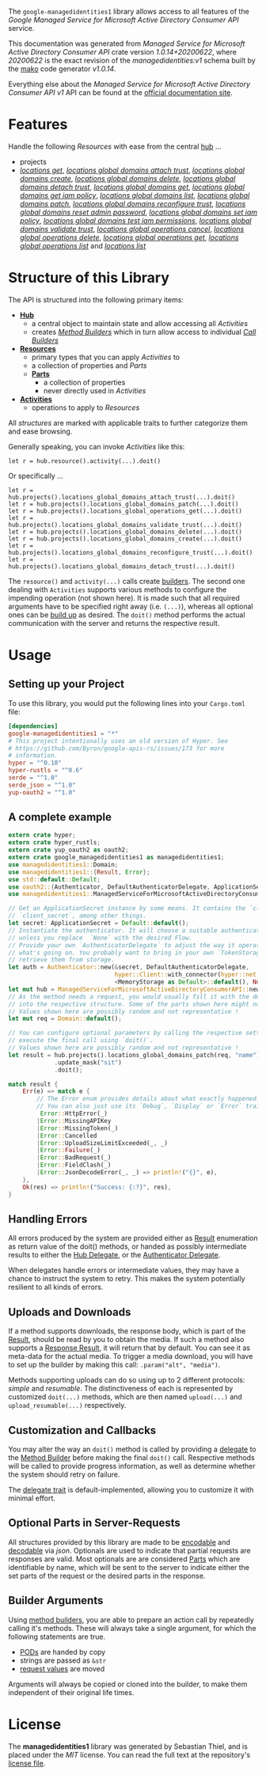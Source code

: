 <!---
DO NOT EDIT !
This file was generated automatically from 'src/mako/api/README.md.mako'
DO NOT EDIT !
-->
The `google-managedidentities1` library allows access to all features of the *Google Managed Service for Microsoft Active Directory Consumer API* service.

This documentation was generated from *Managed Service for Microsoft Active Directory Consumer API* crate version *1.0.14+20200622*, where *20200622* is the exact revision of the *managedidentities:v1* schema built by the [mako](http://www.makotemplates.org/) code generator *v1.0.14*.

Everything else about the *Managed Service for Microsoft Active Directory Consumer API* *v1* API can be found at the
[official documentation site](https://cloud.google.com/managed-microsoft-ad/).
# Features

Handle the following *Resources* with ease from the central [hub](https://docs.rs/google-managedidentities1/1.0.14+20200622/google_managedidentities1/struct.ManagedServiceForMicrosoftActiveDirectoryConsumerAPI.html) ... 

* projects
 * [*locations get*](https://docs.rs/google-managedidentities1/1.0.14+20200622/google_managedidentities1/struct.ProjectLocationGetCall.html), [*locations global domains attach trust*](https://docs.rs/google-managedidentities1/1.0.14+20200622/google_managedidentities1/struct.ProjectLocationGlobalDomainAttachTrustCall.html), [*locations global domains create*](https://docs.rs/google-managedidentities1/1.0.14+20200622/google_managedidentities1/struct.ProjectLocationGlobalDomainCreateCall.html), [*locations global domains delete*](https://docs.rs/google-managedidentities1/1.0.14+20200622/google_managedidentities1/struct.ProjectLocationGlobalDomainDeleteCall.html), [*locations global domains detach trust*](https://docs.rs/google-managedidentities1/1.0.14+20200622/google_managedidentities1/struct.ProjectLocationGlobalDomainDetachTrustCall.html), [*locations global domains get*](https://docs.rs/google-managedidentities1/1.0.14+20200622/google_managedidentities1/struct.ProjectLocationGlobalDomainGetCall.html), [*locations global domains get iam policy*](https://docs.rs/google-managedidentities1/1.0.14+20200622/google_managedidentities1/struct.ProjectLocationGlobalDomainGetIamPolicyCall.html), [*locations global domains list*](https://docs.rs/google-managedidentities1/1.0.14+20200622/google_managedidentities1/struct.ProjectLocationGlobalDomainListCall.html), [*locations global domains patch*](https://docs.rs/google-managedidentities1/1.0.14+20200622/google_managedidentities1/struct.ProjectLocationGlobalDomainPatchCall.html), [*locations global domains reconfigure trust*](https://docs.rs/google-managedidentities1/1.0.14+20200622/google_managedidentities1/struct.ProjectLocationGlobalDomainReconfigureTrustCall.html), [*locations global domains reset admin password*](https://docs.rs/google-managedidentities1/1.0.14+20200622/google_managedidentities1/struct.ProjectLocationGlobalDomainResetAdminPasswordCall.html), [*locations global domains set iam policy*](https://docs.rs/google-managedidentities1/1.0.14+20200622/google_managedidentities1/struct.ProjectLocationGlobalDomainSetIamPolicyCall.html), [*locations global domains test iam permissions*](https://docs.rs/google-managedidentities1/1.0.14+20200622/google_managedidentities1/struct.ProjectLocationGlobalDomainTestIamPermissionCall.html), [*locations global domains validate trust*](https://docs.rs/google-managedidentities1/1.0.14+20200622/google_managedidentities1/struct.ProjectLocationGlobalDomainValidateTrustCall.html), [*locations global operations cancel*](https://docs.rs/google-managedidentities1/1.0.14+20200622/google_managedidentities1/struct.ProjectLocationGlobalOperationCancelCall.html), [*locations global operations delete*](https://docs.rs/google-managedidentities1/1.0.14+20200622/google_managedidentities1/struct.ProjectLocationGlobalOperationDeleteCall.html), [*locations global operations get*](https://docs.rs/google-managedidentities1/1.0.14+20200622/google_managedidentities1/struct.ProjectLocationGlobalOperationGetCall.html), [*locations global operations list*](https://docs.rs/google-managedidentities1/1.0.14+20200622/google_managedidentities1/struct.ProjectLocationGlobalOperationListCall.html) and [*locations list*](https://docs.rs/google-managedidentities1/1.0.14+20200622/google_managedidentities1/struct.ProjectLocationListCall.html)




# Structure of this Library

The API is structured into the following primary items:

* **[Hub](https://docs.rs/google-managedidentities1/1.0.14+20200622/google_managedidentities1/struct.ManagedServiceForMicrosoftActiveDirectoryConsumerAPI.html)**
    * a central object to maintain state and allow accessing all *Activities*
    * creates [*Method Builders*](https://docs.rs/google-managedidentities1/1.0.14+20200622/google_managedidentities1/trait.MethodsBuilder.html) which in turn
      allow access to individual [*Call Builders*](https://docs.rs/google-managedidentities1/1.0.14+20200622/google_managedidentities1/trait.CallBuilder.html)
* **[Resources](https://docs.rs/google-managedidentities1/1.0.14+20200622/google_managedidentities1/trait.Resource.html)**
    * primary types that you can apply *Activities* to
    * a collection of properties and *Parts*
    * **[Parts](https://docs.rs/google-managedidentities1/1.0.14+20200622/google_managedidentities1/trait.Part.html)**
        * a collection of properties
        * never directly used in *Activities*
* **[Activities](https://docs.rs/google-managedidentities1/1.0.14+20200622/google_managedidentities1/trait.CallBuilder.html)**
    * operations to apply to *Resources*

All *structures* are marked with applicable traits to further categorize them and ease browsing.

Generally speaking, you can invoke *Activities* like this:

```Rust,ignore
let r = hub.resource().activity(...).doit()
```

Or specifically ...

```ignore
let r = hub.projects().locations_global_domains_attach_trust(...).doit()
let r = hub.projects().locations_global_domains_patch(...).doit()
let r = hub.projects().locations_global_operations_get(...).doit()
let r = hub.projects().locations_global_domains_validate_trust(...).doit()
let r = hub.projects().locations_global_domains_delete(...).doit()
let r = hub.projects().locations_global_domains_create(...).doit()
let r = hub.projects().locations_global_domains_reconfigure_trust(...).doit()
let r = hub.projects().locations_global_domains_detach_trust(...).doit()
```

The `resource()` and `activity(...)` calls create [builders][builder-pattern]. The second one dealing with `Activities` 
supports various methods to configure the impending operation (not shown here). It is made such that all required arguments have to be 
specified right away (i.e. `(...)`), whereas all optional ones can be [build up][builder-pattern] as desired.
The `doit()` method performs the actual communication with the server and returns the respective result.

# Usage

## Setting up your Project

To use this library, you would put the following lines into your `Cargo.toml` file:

```toml
[dependencies]
google-managedidentities1 = "*"
# This project intentionally uses an old version of Hyper. See
# https://github.com/Byron/google-apis-rs/issues/173 for more
# information.
hyper = "^0.10"
hyper-rustls = "^0.6"
serde = "^1.0"
serde_json = "^1.0"
yup-oauth2 = "^1.0"
```

## A complete example

```Rust
extern crate hyper;
extern crate hyper_rustls;
extern crate yup_oauth2 as oauth2;
extern crate google_managedidentities1 as managedidentities1;
use managedidentities1::Domain;
use managedidentities1::{Result, Error};
use std::default::Default;
use oauth2::{Authenticator, DefaultAuthenticatorDelegate, ApplicationSecret, MemoryStorage};
use managedidentities1::ManagedServiceForMicrosoftActiveDirectoryConsumerAPI;

// Get an ApplicationSecret instance by some means. It contains the `client_id` and 
// `client_secret`, among other things.
let secret: ApplicationSecret = Default::default();
// Instantiate the authenticator. It will choose a suitable authentication flow for you, 
// unless you replace  `None` with the desired Flow.
// Provide your own `AuthenticatorDelegate` to adjust the way it operates and get feedback about 
// what's going on. You probably want to bring in your own `TokenStorage` to persist tokens and
// retrieve them from storage.
let auth = Authenticator::new(&secret, DefaultAuthenticatorDelegate,
                              hyper::Client::with_connector(hyper::net::HttpsConnector::new(hyper_rustls::TlsClient::new())),
                              <MemoryStorage as Default>::default(), None);
let mut hub = ManagedServiceForMicrosoftActiveDirectoryConsumerAPI::new(hyper::Client::with_connector(hyper::net::HttpsConnector::new(hyper_rustls::TlsClient::new())), auth);
// As the method needs a request, you would usually fill it with the desired information
// into the respective structure. Some of the parts shown here might not be applicable !
// Values shown here are possibly random and not representative !
let mut req = Domain::default();

// You can configure optional parameters by calling the respective setters at will, and
// execute the final call using `doit()`.
// Values shown here are possibly random and not representative !
let result = hub.projects().locations_global_domains_patch(req, "name")
             .update_mask("sit")
             .doit();

match result {
    Err(e) => match e {
        // The Error enum provides details about what exactly happened.
        // You can also just use its `Debug`, `Display` or `Error` traits
         Error::HttpError(_)
        |Error::MissingAPIKey
        |Error::MissingToken(_)
        |Error::Cancelled
        |Error::UploadSizeLimitExceeded(_, _)
        |Error::Failure(_)
        |Error::BadRequest(_)
        |Error::FieldClash(_)
        |Error::JsonDecodeError(_, _) => println!("{}", e),
    },
    Ok(res) => println!("Success: {:?}", res),
}

```
## Handling Errors

All errors produced by the system are provided either as [Result](https://docs.rs/google-managedidentities1/1.0.14+20200622/google_managedidentities1/enum.Result.html) enumeration as return value of 
the doit() methods, or handed as possibly intermediate results to either the 
[Hub Delegate](https://docs.rs/google-managedidentities1/1.0.14+20200622/google_managedidentities1/trait.Delegate.html), or the [Authenticator Delegate](https://docs.rs/yup-oauth2/*/yup_oauth2/trait.AuthenticatorDelegate.html).

When delegates handle errors or intermediate values, they may have a chance to instruct the system to retry. This 
makes the system potentially resilient to all kinds of errors.

## Uploads and Downloads
If a method supports downloads, the response body, which is part of the [Result](https://docs.rs/google-managedidentities1/1.0.14+20200622/google_managedidentities1/enum.Result.html), should be
read by you to obtain the media.
If such a method also supports a [Response Result](https://docs.rs/google-managedidentities1/1.0.14+20200622/google_managedidentities1/trait.ResponseResult.html), it will return that by default.
You can see it as meta-data for the actual media. To trigger a media download, you will have to set up the builder by making
this call: `.param("alt", "media")`.

Methods supporting uploads can do so using up to 2 different protocols: 
*simple* and *resumable*. The distinctiveness of each is represented by customized 
`doit(...)` methods, which are then named `upload(...)` and `upload_resumable(...)` respectively.

## Customization and Callbacks

You may alter the way an `doit()` method is called by providing a [delegate](https://docs.rs/google-managedidentities1/1.0.14+20200622/google_managedidentities1/trait.Delegate.html) to the 
[Method Builder](https://docs.rs/google-managedidentities1/1.0.14+20200622/google_managedidentities1/trait.CallBuilder.html) before making the final `doit()` call. 
Respective methods will be called to provide progress information, as well as determine whether the system should 
retry on failure.

The [delegate trait](https://docs.rs/google-managedidentities1/1.0.14+20200622/google_managedidentities1/trait.Delegate.html) is default-implemented, allowing you to customize it with minimal effort.

## Optional Parts in Server-Requests

All structures provided by this library are made to be [encodable](https://docs.rs/google-managedidentities1/1.0.14+20200622/google_managedidentities1/trait.RequestValue.html) and 
[decodable](https://docs.rs/google-managedidentities1/1.0.14+20200622/google_managedidentities1/trait.ResponseResult.html) via *json*. Optionals are used to indicate that partial requests are responses 
are valid.
Most optionals are are considered [Parts](https://docs.rs/google-managedidentities1/1.0.14+20200622/google_managedidentities1/trait.Part.html) which are identifiable by name, which will be sent to 
the server to indicate either the set parts of the request or the desired parts in the response.

## Builder Arguments

Using [method builders](https://docs.rs/google-managedidentities1/1.0.14+20200622/google_managedidentities1/trait.CallBuilder.html), you are able to prepare an action call by repeatedly calling it's methods.
These will always take a single argument, for which the following statements are true.

* [PODs][wiki-pod] are handed by copy
* strings are passed as `&str`
* [request values](https://docs.rs/google-managedidentities1/1.0.14+20200622/google_managedidentities1/trait.RequestValue.html) are moved

Arguments will always be copied or cloned into the builder, to make them independent of their original life times.

[wiki-pod]: http://en.wikipedia.org/wiki/Plain_old_data_structure
[builder-pattern]: http://en.wikipedia.org/wiki/Builder_pattern
[google-go-api]: https://github.com/google/google-api-go-client

# License
The **managedidentities1** library was generated by Sebastian Thiel, and is placed 
under the *MIT* license.
You can read the full text at the repository's [license file][repo-license].

[repo-license]: https://github.com/Byron/google-apis-rsblob/master/LICENSE.md
